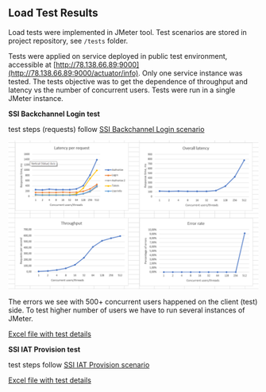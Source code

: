 ## Load Test Results

Load tests were implemented in JMeter tool. Test scenarios are stored in project repository, see `/tests` folder.

Tests were applied on service deployed in public test environment, accessible at [http://78.138.66.89:9000](http://78.138.66.89:9000/actuator/info). Only one service instance was tested. The tests objective was to get the dependence of throughput and latency vs the number of concurrent users. Tests were run in a single JMeter instance.


**SSI Backchannel Login test**

test steps (requests) follow [SSI Backchannel Login scenario](../../functions/ssi_login)

![SSI Login Charts](./images/login-load-charts.png "SSI Login Charts")

The errors we see with 500+ concurrent users happened on the client (test) side. To test higher number of users we have to run several instances of JMeter.

[Excel file with test details](./load_tests_login.xlsx)
  

**SSI IAT Provision test**

test steps follow [SSI IAT Provision scenario](../../functions/iat_provider)

[Excel file with test details](./graphs_IAT_tests.xlsx)